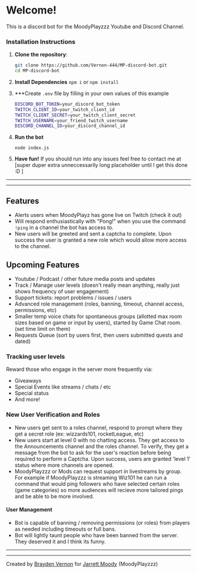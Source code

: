 # Welcome!

This is a discord bot for the MoodyPlayzzz Youtube and Discord Channel.

### Installation Instructions

1. **Clone the repository**:
   ```sh
   git clone https://github.com/Vernon-444/MP-discord-bot.git
   cd MP-discord-bot
   ```

2. **Install Dependencies**
`npm i` or `npm install`

3. ***Create `.env` file by filling in your own values of this example
    ```sh
    DISCORD_BOT_TOKEN=your_discord_bot_token
    TWITCH_CLIENT_ID=your_twitch_client_id
    TWITCH_CLIENT_SECRET=your_twitch_client_secret
    TWITCH_USERNAME=your_friend_twitch_username
    DISCORD_CHANNEL_ID=your_discord_channel_id
    ```

4. **Run the bot**

    `node index.js`

5. **Have fun!**
    If you should run into any issues feel free to contact me at [super duper extra
    unneccessarily long placeholder until I get this done :D ]

---

---

## Features

* Alerts users when MoodyPlayz has gone live on Twitch (check it out)
* Will respond enthusiastically with "Pong!" when you use the command `!ping` in a channel the bot has access to.
* New users will be greeted and sent a captcha to complete. Upon success the user is granted a new role which would allow more access to the channel.


## Upcoming Features

* Youtube / Podcast / other future media posts and updates
* Track / Manage user levels (doesn't really mean anything, really just shows frequency of user engagement)
* Support tickets: report problems / issues / users
* Advanced role management (roles, banning, timeout, channel access, permissions, etc)
* Smaller temp voice chats for spontaneous groups (allotted max room sizes based on game or input by users), started by Game Chat room. (set time limit on them)
* Requests Queue (sort by users first, then users submitted quests and dated)

### Tracking user levels
Reward those who engage in the server more frequently via:
* Giveaways
* Special Events like streams / chats / etc
* Special status
* And more!

### New User Verification and Roles
* New users get sent to a roles channel, respond to prompt where they get a secret role (ex: wizzards101, rocketLeague, etc)
* New users start at level 0 with no chatting access. They get access to the Announcements channel and the roles channel.
To verify, they get a message from the bot to ask for the user's reaction before being required to perform a Captcha.
Upon success, users are granted 'level 1' status where more channels are opened.
* MoodyPlayzzz or Mods can request support in livestreams by group. For example if MoodyPlayzzz is streaming Wiz101 he can run a command that would ping followers who have selected certain roles (game categories) so more audiences will recieve more tailored pings and be able to be more involved.


#### User Management
* Bot is capable of banning / removing permissions (or roles) from players as needed including timeouts or full bans.
* Bot will lightly taunt people who have been banned from the server. They deserved it and I think its funny.

---
---

Created by [Brayden Vernon](https://www.linkedin.com/in/brayden-vernon) for [Jarrett Moody](https://www.twitch.tv/MoodyPlayzzz) (MoodyPlayzzz)
